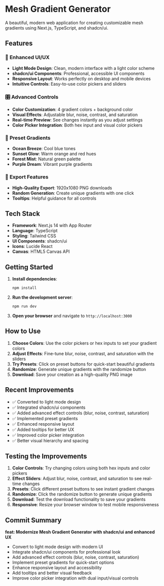 # Mesh Gradient Generator

A beautiful, modern web application for creating customizable mesh gradients using Next.js, TypeScript, and shadcn/ui.

## Features

### 🎨 **Enhanced UI/UX**

- **Light Mode Design**: Clean, modern interface with a light color scheme
- **shadcn/ui Components**: Professional, accessible UI components
- **Responsive Layout**: Works perfectly on desktop and mobile devices
- **Intuitive Controls**: Easy-to-use color pickers and sliders

### 🎛️ **Advanced Controls**

- **Color Customization**: 4 gradient colors + background color
- **Visual Effects**: Adjustable blur, noise, contrast, and saturation
- **Real-time Preview**: See changes instantly as you adjust settings
- **Color Picker Integration**: Both hex input and visual color pickers

### 🎯 **Preset Gradients**

- **Ocean Breeze**: Cool blue tones
- **Sunset Glow**: Warm orange and red hues
- **Forest Mist**: Natural green palette
- **Purple Dream**: Vibrant purple gradients

### 💾 **Export Features**

- **High-Quality Export**: 1920x1080 PNG downloads
- **Random Generation**: Create unique gradients with one click
- **Tooltips**: Helpful guidance for all controls

## Tech Stack

- **Framework**: Next.js 14 with App Router
- **Language**: TypeScript
- **Styling**: Tailwind CSS
- **UI Components**: shadcn/ui
- **Icons**: Lucide React
- **Canvas**: HTML5 Canvas API

## Getting Started

1. **Install dependencies**:

   ```bash
   npm install
   ```

2. **Run the development server**:

   ```bash
   npm run dev
   ```

3. **Open your browser** and navigate to `http://localhost:3000`

## How to Use

1. **Choose Colors**: Use the color pickers or hex inputs to set your gradient colors
2. **Adjust Effects**: Fine-tune blur, noise, contrast, and saturation with the sliders
3. **Try Presets**: Click on preset buttons for quick-start beautiful gradients
4. **Randomize**: Generate unique gradients with the randomize button
5. **Download**: Save your creation as a high-quality PNG image

## Recent Improvements

- ✅ Converted to light mode design
- ✅ Integrated shadcn/ui components
- ✅ Added advanced effect controls (blur, noise, contrast, saturation)
- ✅ Implemented preset gradients
- ✅ Enhanced responsive layout
- ✅ Added tooltips for better UX
- ✅ Improved color picker integration
- ✅ Better visual hierarchy and spacing

## Testing the Improvements

1. **Color Controls**: Try changing colors using both hex inputs and color pickers
2. **Effect Sliders**: Adjust blur, noise, contrast, and saturation to see real-time changes
3. **Presets**: Click different preset buttons to see instant gradient changes
4. **Randomize**: Click the randomize button to generate unique gradients
5. **Download**: Test the download functionality to save your gradients
6. **Responsive**: Resize your browser window to test mobile responsiveness

## Commit Summary

**feat: Modernize Mesh Gradient Generator with shadcn/ui and enhanced UX**

- Convert to light mode design with modern UI
- Integrate shadcn/ui components for professional look
- Add advanced effect controls (blur, noise, contrast, saturation)
- Implement preset gradients for quick-start options
- Enhance responsive layout and accessibility
- Add tooltips and better visual feedback
- Improve color picker integration with dual input/visual controls
